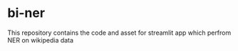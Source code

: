 # bi-ner
This repository contains the code and asset for streamlit app which perfrom NER on wikipedia data
